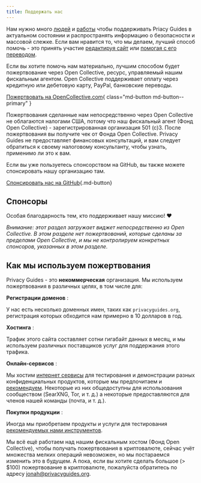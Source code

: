 ```yaml
---
title: Поддержать нас
---
```


<!-- markdownlint-disable MD036 -->
Нам нужно много [людей](https://github.com/privacyguides/privacyguides.org/graphs/contributors) и [работы](https://github.com/privacyguides/privacyguides.org/pulse/monthly) чтобы поддерживать Priacy Guides в актуальном состоянии и распространять информацию о безопасности и массовой слежке. Если вам нравится то, что мы делаем, лучший способ помочь - это принять участие [редактируя сайт](https://github.com/privacyguides/privacyguides.org) или [помогая с его переводом](https://crowdin.com/project/privacyguides).

Если вы хотите помочь нам материально, лучшим способом будет пожертвование через Open Collective, ресурс, управляемый нашим фискальным агентом. Open Collective поддерживает оплату через кредитную или дебетовую карту, PayPal, банковские переводы.

[Пожертвовать на OpenCollective.com](https://opencollective.com/privacyguides/donate){ class="md-button md-button--primary" }

Пожертвования сделанные нам непосредственно через Open Collective не облагаются налогами США, потому что наш фискальный агент (Фонд Open Collective) - зарегистрированная организация 501 (с)3. После пожертвования вы получите чек от Фонда Open Collective. Privacy Guides не предоставляет финансовых консультаций, и вам следует обратиться к своему налоговому консультанту, чтобы узнать, применимо ли это к вам.

Если вы уже пользуетесь спонсорством на GitHub, вы также можете спонсировать нашу организацию там.

[Спонсировать нас на GitHub](https://github.com/sponsors/privacyguides ""){.md-button}

## Спонсоры

Особая благодарность тем, кто поддерживает нашу миссию! :heart:

*Внимание: этот раздел загружает виджет непосредственно из Open Collective. В этом разделе нет пожертвований, которые сделаны за пределами Open Collective, и мы не контролируем конкретных спонсоров, указанных в этом разделе.*

<script src="https://opencollective.com/privacyguides/banner.js"></script>

## Как мы используем пожертвования

Privacy Guides - это **некоммерческая** организация. Мы используем пожертвования в различных целях, в том числе для:

**Регистрации доменов**
:

У нас есть несколько доменных имен, таких как `privacyguides.org`, регистрация которых обходится нам примерно в 10 долларов в год.

**Хостинга**
:

Трафик этого сайта составляет сотни гигабайт данных в месяц, и мы используем различных поставщиков услуг для поддержания этого трафика.

**Онлайн-сервисов**
:

Мы хостим [интернет сервисы](https://privacyguides.net) для тестирования и демонстрации разных конфиденциальных продуктов, которые мы предпочитаем и [рекомендуем](../tools.md). Некоторые из них общедоступны для использования сообществом (SearXNG, Tor, и т. д.) а некоторые предоставляются для членов нашей команды (почта, и т. д.).

**Покупки продукции**
:

Иногда мы приобретаем продукты и услуги для тестирования [рекомендуемых нами инструментов](../tools.md).

Мы всё ещё работаем над нашим фискальным хостом (Фонд Open Collective), чтобы получать пожертвования в криптовалюте, сейчас учёт множества мелких операций невозможен, но мы постараемся изменить это в будущем. А пока, если вы хотите сделать большое (> $100) пожертвование в криптовалюте, пожалуйста обратитесь по адресу [jonah@privacyguides.org](mailto:jonah@privacyguides.org).
